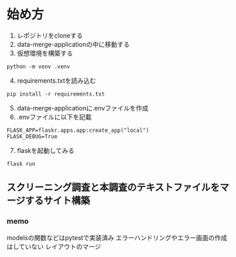 # 始め方
1. レポジトリをcloneする
2. data-merge-applicationの中に移動する
3. 仮想環境を構築する
```
python -m venv .venv
```
4. requirements.txtを読み込む
```
pip install -r requirements.txt
```
5. data-merge-applicationに.envファイルを作成
6. .envファイルに以下を記載
```
FLASK_APP=flaskr.apps.app:create_app("local")
FLASK_DEBUG=True
```
7. flaskを起動してみる
```
flask run
```

## スクリーニング調査と本調査のテキストファイルをマージするサイト構築

### memo 
modelsの関数などはpytestで実装済み
エラーハンドリングやエラー画面の作成はしていない
レイアウトのマージ
